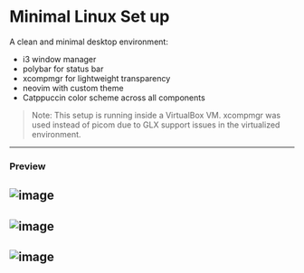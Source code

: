 # Minimal Linux Set up
A clean and minimal desktop environment:
- i3 window manager
- polybar for status bar
- xcompmgr for lightweight transparency
- neovim with custom theme
- Catppuccin color scheme across all components

> Note: This setup is running inside a VirtualBox VM. xcompmgr was used instead of picom due to GLX support issues in the virtualized environment.
---
### Preview
![image](https://github.com/user-attachments/assets/44e17eb5-8e2b-414f-b9fe-0e67ee059568)
---
![image](https://github.com/user-attachments/assets/bbe53707-af85-43ba-8c93-bbd88d2feed6)
---
![image](https://github.com/user-attachments/assets/1faff054-ae1c-49cd-b8f1-8a1380074a57)
---
